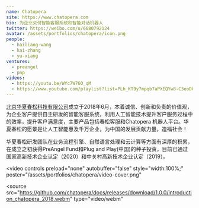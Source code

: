 ```yaml
---
name: Chatopera
site: https://www.chatopera.com
bio: 为企业交付智能客服系统和智能对话机器人
twitter: https://weibo.com/u/6680792124
avatar: /assets/portfolios/chatopera/icon.png
people:
  - hailiang-wang
  - kai-zhang
  - yu-xiang
ventures:
  - preangel
  - pnp
videos:
  - https://youtu.be/WYc7W76O_qM
  - https://www.youtube.com/playlist?list=PLh_KT9y7mpqb7aPXEQYw8-C3eoDCgI1Jh
---
```


[北京华夏春松科技有限公司](https://www.chatopera.com)成立于2018年6月，本着诚信、创新和负责的价值观，为企业客户提供自主研发的智能客服系统，利用人工智能技术提升客户服务过程中的效率，提升客户满意度，主要产品包括春松客服和Chatopera 机器人平台。华夏春松的愿景是让人工智能惠及千万企业，为中国的发展贡献力量，造福社会！

华夏春松研发团队在业务流程引擎、自然语言处理和云计算等方面有深厚的积累，在成立之初获得PreAngel Fund和Plug and Play(中国)的种子投资，目前已通过国家高新技术企业认定（2020）和中关村高新技术企业认定（2019）。


<video
  controls preload="none" autobuffer="false"
  style="width:100%;"
  poster="/assets/portfolios/chatopera/video-cover.png"
>
  <source
    src="https://github.com/chatopera/docs/releases/download/1.0.0/introduction_chatopera_2018.webm"
    type="video/webm"
  >
</video>
